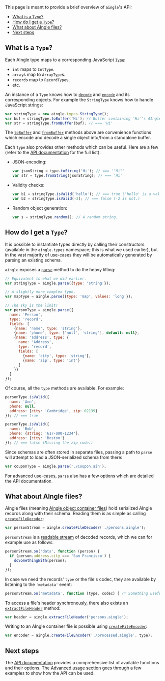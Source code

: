 <!--
Licensed to the Apache Software Foundation (ASF) under one
or more contributor license agreements.  See the NOTICE file
distributed with this work for additional information
regarding copyright ownership.  The ASF licenses this file
to you under the Apache License, Version 2.0 (the
"License"); you may not use this file except in compliance
with the License.  You may obtain a copy of the License at



Unless required by applicable law or agreed to in writing, software
distributed under the License is distributed on an "AS IS" BASIS,
WITHOUT WARRANTIES OR CONDITIONS OF ANY KIND, either express or implied.
See the License for the specific language governing permissions and
limitations under the License.
-->


This page is meant to provide a brief overview of `aingle`'s API:

+ [What is a `Type`?](#what-is-a-type)
+ [How do I get a `Type`?](#how-do-i-get-a-type)
+ [What about AIngle files?](#what-about-aingle-files)
+ [Next steps](#next-steps)


## What is a `Type`?

Each AIngle type maps to a corresponding JavaScript [`Type`](API.md#class-type):

+ `int` maps to `IntType`.
+ `array`s map to `ArrayType`s.
+ `record`s map to `RecordType`s.
+ etc.

An instance of a `Type` knows how to [`decode`](API.md#typedecodebuf-pos-resolver)
and [`encode`](API.md#typeencodeval-buf-pos) and its corresponding objects. For
example the `StringType` knows how to handle JavaScript strings:

```javascript
var stringType = new aingle.types.StringType();
var buf = stringType.toBuffer('Hi'); // Buffer containing 'Hi''s AIngle encoding.
var str = stringType.fromBuffer(buf); // === 'Hi'
```

The [`toBuffer`](API.md#typetobufferval) and
[`fromBuffer`](API.md#typefrombufferval-resolver-nocheck) methods above are
convenience functions which encode and decode a single object into/from a
standalone buffer.

Each `type` also provides other methods which can be useful. Here are a few
(refer to the [API documentation](API.md#aingle-types) for the full list):

+ JSON-encoding:

  ```javascript
  var jsonString = type.toString('Hi'); // === '"Hi"'
  var str = type.fromString(jsonString); // === 'Hi'
  ```

+ Validity checks:

  ```javascript
  var b1 = stringType.isValid('hello'); // === true ('hello' is a valid string.)
  var b2 = stringType.isValid(-2); // === false (-2 is not.)
  ```

+ Random object generation:

  ```javascript
  var s = stringType.random(); // A random string.
  ```


## How do I get a `Type`?

It is possible to instantiate types directly by calling their constructors
(available in the `aingle.types` namespace; this is what we used earlier), but in
the vast majority of use-cases they will be automatically generated by parsing
an existing schema.

`aingle` exposes a [`parse`](API.md#parseschema-opts) method to do the
heavy lifting:

```javascript
// Equivalent to what we did earlier.
var stringType = aingle.parse({type: 'string'});

// A slightly more complex type.
var mapType = aingle.parse({type: 'map', values: 'long'});

// The sky is the limit!
var personType = aingle.parse({
  name: 'Person',
  type: 'record',
  fields: [
    {name: 'name', type: 'string'},
    {name: 'phone', type: ['null', 'string'], default: null},
    {name: 'address', type: {
      name: 'Address',
      type: 'record',
      fields: [
        {name: 'city', type: 'string'},
        {name: 'zip', type: 'int'}
      ]
    }}
  ]
});
```

Of course, all the `type` methods are available. For example:

```javascript
personType.isValid({
  name: 'Ann',
  phone: null,
  address: {city: 'Cambridge', zip: 02139}
}); // === true

personType.isValid({
  name: 'Bob',
  phone: {string: '617-000-1234'},
  address: {city: 'Boston'}
}); // === false (Missing the zip code.)
```

Since schemas are often stored in separate files, passing a path to `parse`
will attempt to load a JSON-serialized schema from there:

```javascript
var couponType = aingle.parse('./Coupon.ain');
```

For advanced use-cases, `parse` also has a few options which are detailed the
API documentation.


## What about AIngle files?

AIngle files (meaning [AIngle object container files][object-container]) hold
serialized AIngle records along with their schema. Reading them is as simple as
calling [`createFileDecoder`](API.md#createfiledecoderpath-opts):

```javascript
var personStream = aingle.createFileDecoder('./persons.aingle');
```

`personStream` is a [readable stream][rstream] of decoded records, which we can
for example use as follows:

```javascript
personStream.on('data', function (person) {
  if (person.address.city === 'San Francisco') {
    doSomethingWith(person);
  }
});
```

In case we need the records' `type` or the file's codec, they are available by
listening to the `'metadata'` event:

```javascript
personStream.on('metadata', function (type, codec) { /* Something useful. */ });
```

To access a file's header synchronously, there also exists an
[`extractFileHeader`](API.md#extractfileheaderpath-opts) method:

```javascript
var header = aingle.extractFileHeader('persons.aingle');
```

Writing to an AIngle container file is possible using
[`createFileEncoder`](API.md#createfileencoderpath-type-opts):

```javascript
var encoder = aingle.createFileEncoder('./processed.aingle', type);
```


## Next steps

The [API documentation](API.md) provides a comprehensive list of available
functions and their options. The [Advanced usage section](Advanced-usage.md) goes
through a few examples to show how the API can be used.



[object-container]: https://apache.aingle.ai/docs/current/spec.html#Object+Container+Files
[rstream]: https://nodejs.org/api/stream.html#stream_class_stream_readable
